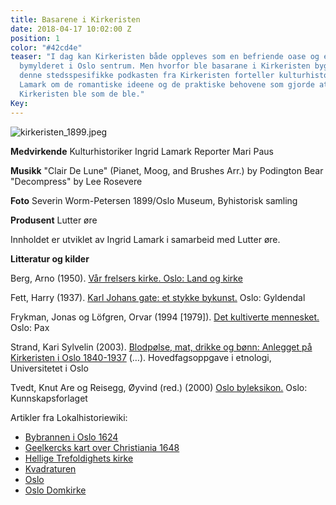 ```yaml
---
title: Basarene i Kirkeristen
date: 2018-04-17 10:02:00 Z
position: 1
color: "#42cd4e"
teaser: "I dag kan Kirkeristen både oppleves som en befriende oase og et hinder i
  bymylderet i Oslo sentrum. Men hvorfor ble basarane i Kirkeristen bygget? \n\nI
  denne stedsspesifikke podkasten fra Kirkeristen forteller kulturhistoriker Ingrid
  Lamark om de romantiske ideene og de praktiske behovene som gjorde at basarene i
  Kirkeristen ble som de ble."
Key: 
---
```


![kirkeristen_1899.jpeg](/uploads/kirkeristen_1899.jpeg)

**Medvirkende**
Kulturhistoriker Ingrid Lamark
Reporter Mari Paus

**Musikk**
"Clair De Lune" (Pianet, Moog, and Brushes Arr.) by Podington Bear
"Decompress" by Lee Rosevere

**Foto**
Severin Worm-Petersen 1899/Oslo Museum, Byhistorisk samling

**Produsent**
Lutter øre

Innholdet er utviklet av Ingrid Lamark i samarbeid med Lutter øre.

**Litteratur og kilder**

Berg, Arno (1950). [Vår frelsers kirke. Oslo: Land og kirke](https://urn.nb.no/URN:NBN:no-nb_digibok_2011110906060)

Fett, Harry (1937). [Karl Johans gate: et stykke bykunst.](https://urn.nb.no/URN:NBN:no-nb_digibok_2014032508090) Oslo: Gyldendal

Frykman, Jonas og Löfgren, Orvar (1994 [1979]). [Det kultiverte mennesket.](https://urn.nb.no/URN:NBN:no-nb_digibok_2008062404116) Oslo: Pax

Strand, Kari Sylvelin (2003). [Blodpølse, mat, drikke og bønn: Anlegget på Kirkeristen i Oslo 1840-1937](http://urn.nb.no/URN:NBN:no-8494) (…). Hovedfagsoppgave i etnologi, Universitetet i Oslo

Tvedt, Knut Are og Reisegg, Øyvind (red.) (2000) [Oslo byleksikon.](https://urn.nb.no/URN:NBN:no-nb_digibok_2009011300087) Oslo: Kunnskapsforlaget

Artikler fra Lokalhistoriewiki:

* [Bybrannen i Oslo 1624](https://lokalhistoriewiki.no/wiki/Bybrannen_i_Oslo_1624)
* [Geelkercks kart over Christiania 1648](https://lokalhistoriewiki.no/wiki/Fil:Christiania_Geelkerck_1648.jpg)
* [Hellige Trefoldighets kirke](https://lokalhistoriewiki.no/wiki/Hellig_Trefoldighets_kirke_(Oslo))
* [Kvadraturen](https://lokalhistoriewiki.no/wiki/Kvadraturen_(Oslo))
* [Oslo](https://lokalhistoriewiki.no/wiki/Oslo)
* [Oslo Domkirke ](https://lokalhistoriewiki.no/wiki/Oslo_domkirke)